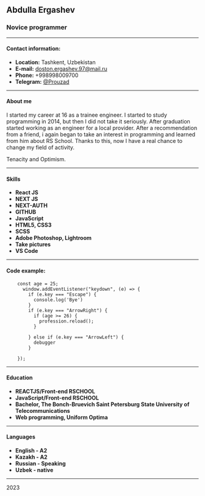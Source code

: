 ## Abdulla Ergashev

### Novice programmer

---

#### Contact information:

- **Location:** Tashkent, Uzbekistan
- **E-mail:** doston.ergashev.97@mail.ru
- **Phone:** +998998009700
- **Telegram:** [@Prouzad](https://t.me/Prouzad)

---

#### About me

I started my career at 16 as a trainee engineer. I started to study programming in 2014, but then I did not take it seriously. After graduation started working as an engineer for a local provider. After a recommendation from a friend, i again began to take an interest in programming and learned from him about RS School. Thanks to this, now I have a real chance to change my field of activity.

Tenacity and Optimism.

---

#### Skills

- **React JS**
- **NEXT JS**
- **NEXT-AUTH**
- **GITHUB**
- **JavaScript**
- **HTML5, CSS3**
- **SCSS**
- **Adobe Photoshop, Lightroom**
- **Take pictures**
- **VS Code**

---

#### Code example:

```JS
    const age = 25;
      window.addEventListener("keydown", (e) => {
        if (e.key === "Escape") {
          console.log('Bye')
        }
        if (e.key === "ArrowRight") {
          if (age >= 26) {
            profession.reload();
          }

        } else if (e.key === "ArrowLeft") {
          debugger
        }

    });
```

---

#### Education

- **REACTJS/Front-end RSCHOOL**
- **JavaScript/Front-end RSCHOOL**
- **Bachelor, The Bonch-Bruevich Saint Petersburg State University of Telecommunications**
- **Web programming, Uniform Optima**

---

#### Languages

- **English - A2**
- **Kazakh - A2**
- **Russian - Speaking**
- **Uzbek - native**

---

2023
